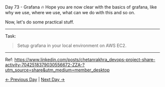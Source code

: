 Day 73 - Grafana 🔥
Hope you are now clear with the basics of grafana, like why we use, where we use, what can we do with this and so on.

Now, let's do some practical stuff.

---

Task:

> Setup grafana in your local environment on AWS EC2.

---

Ref: https://www.linkedin.com/posts/chetanrakhra_devops-project-share-activity-7042518379030556672-ZZA-?utm_source=share&utm_medium=member_desktop

[← Previous Day](../day72/README.md) | [Next Day →](../day74/README.md)
